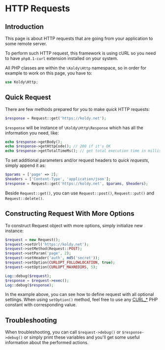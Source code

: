 # HTTP Requests

## Introduction

This page is about HTTP requests that are going from your application to some remote server.

To perform such HTTP request, this framework is using cURL so you need to have `php8.1-curl` extension installed on your
system.

All PHP classes are within the `\Koldy\Http` namespace, so in order for example to work on this page, you have to:

```php
use Koldy\Http;
```

## Quick Request

There are few methods prepared for you to make *quick* HTTP requests:

```php
$response = Request::get('https://koldy.net');
```

`$response` will be instance of `\Koldy\Http\Response` which has all the information you need, like:

```php
echo $response->getBody();
echo $response->getHttpCode(); // 200 if it's OK
echo $response->getTotalTimeMs(); // get total execution time in milliseconds
```

To set additional parameters and/or request headers to *quick requests*, simply append it as:

```php
$params = ['page' => 2];
$headers = ['Content-Type', 'application/json'];
$response = Request::get('https://koldy.net', $params, $headers);
```

Beside `Request::get()`, you can use `Request::post()`, `Request::put()` and `Request::delete()`.


## Constructing Request With More Options

To construct Request object with more options, simply initialize new instance:

```php
$request = new Request();
$request->setUrl('https://koldy.net');
$request->setMethod(Request::POST);
$request->setParam('page', 2);
$request->setHeader('auth', md5('secret'));
$request->setOption(CURLOPT_FOLLOWLOCATION, true);
$request->setOption(CURLOPT_MAXREDIRS, 5);

Log::debug($request);
$response = $request->exec();
Log::debug($response);
```

In the example above, you can see how to define request with all optional settings. When using `setOption()` method,
feel free to use any [CURL_*](http://php.net/manual/en/function.curl-setopt.php) PHP constant with corresponding
value.


## Troubleshooting

When troubleshooting, you can call `$request->debug()` or `$response->debug()` or simply print these variables and you'll
get some useful information about the performed actions.  
